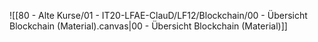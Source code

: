![[80 - Alte Kurse/01 - IT20-LFAE-ClauD/LF12/Blockchain/00 - Übersicht Blockchain (Material).canvas|00 - Übersicht Blockchain (Material)]]
